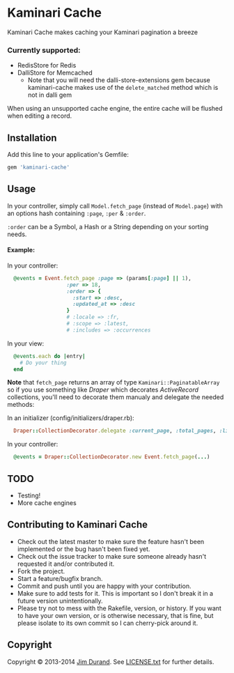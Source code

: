 # Kaminari Cache

Kaminari Cache makes caching your Kaminari pagination a breeze

### Currently supported:
* RedisStore for Redis
* DalliStore for Memcached
  * Note that you will need the dalli-store-extensions gem because kaminari-cache makes use of the `delete_matched` method which is not in dalli gem

When using an unsupported cache engine, the entire cache will be flushed when editing a record.

## Installation

Add this line to your application's Gemfile:

```ruby
gem 'kaminari-cache'
```

## Usage

In your controller, simply call `Model.fetch_page` (instead of `Model.page`) with an options hash containing `:page`, `:per` & `:order`.

`:order` can be a Symbol, a Hash or a String depending on your sorting needs.

#### Example:

In your controller:
```ruby
  @events = Event.fetch_page :page => (params[:page] || 1),
                   :per => 18,
                   :order => {
                     :start => :desc,
                     :updated_at => :desc
                   }
                   # :locale => :fr,
                   # :scope => :latest,
                   # :includes => :occurrences
```

In your view:
```ruby
  @events.each do |entry|
    # Do your thing
  end
```

**Note** that `fetch_page` returns an array of type `Kaminari::PaginatableArray` so if you use something like *Draper* which decorates *ActiveRecord* collections, you'll need to decorate them manualy and delegate the needed methods:

In an initializer (config/initializers/draper.rb):
```ruby
  Draper::CollectionDecorator.delegate :current_page, :total_pages, :limit_value, :total_count
```

In your controller:
```ruby
  @events = Draper::CollectionDecorator.new Event.fetch_page(...)
```

## TODO

* Testing!
* More cache engines

## Contributing to Kaminari Cache
 
* Check out the latest master to make sure the feature hasn't been implemented or the bug hasn't been fixed yet.
* Check out the issue tracker to make sure someone already hasn't requested it and/or contributed it.
* Fork the project.
* Start a feature/bugfix branch.
* Commit and push until you are happy with your contribution.
* Make sure to add tests for it. This is important so I don't break it in a future version unintentionally.
* Please try not to mess with the Rakefile, version, or history. If you want to have your own version, or is otherwise necessary, that is fine, but please isolate to its own commit so I can cherry-pick around it.

## Copyright

Copyright © 2013-2014 [Jim Durand](http://twitter.com/durandjim "Twitter"). See [LICENSE.txt](http://github.com/jdurand/kaminari-cache/blob/master/LICENSE.txt "LICENSE") for
further details.

